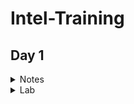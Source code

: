 # **Intel-Training** 
## **Day 1**
<details><summary> Notes </summary>

### **Notes- Fundamentals of VLSI Design and overview of Sand-to-Silicon**
   
   <details><summary> FPGA VS ASIC </summary>

   #### **FPGA VS ASIC**
* **FPGA** - is a multipurpose microchip you can reprogram for multiple applications
* **ASIC** - is designed for a specific application 


|                   |     FPGA      |   ASIC      |
|  -------------    | ------------- | ----------- |
|  Time to Market   |     Fast      |    Slow     |
|    Design Flow    |    Simple     |  Complex    |
|    Unit Cost      |     High      |    Low      |
|    Performance    |    Medium     |    High     |
| Power Consumption |     High      |    Low      |
|     Unit Size     |    Medium     |    Low      |
  
   </details>


   <details><summary> Moore's Law </summary> 

   #### **Moore's Law**
* **Moore's Law** - Number of transistors on a microchip doubles every two years. We can expect the speed and capability of our computers to increase every two years but we will pay less for them.

   </details>



   <details><summary> Full custom design vs semi custom design </summary> 

   #### **Full custom design vs semi custom design**

|                Full custom design                    |                                      Semi custom design                                     |
|  ------------------------------------------------    | ------------------------------------------------------------------------------------------- |
| All mask layers are customised in full custom design | It uses pre-designed logic cell (AND gates, OR gate, multiplexers) known as standard cells |
|         Design time and complexity is higher         |                             Design time and complexity is lower                             |
|                 higher performance                   |                                       low performance                                       |
|                      low cost                        |                                         high cost                                           | 
|       less dependency on existing technology         |                       complete dependency on existing technology                            | 
|   entire design is made without use of any library   |                  design is completed with the use of multiple library                       | 

   </details>

   <details><summary> VLSI </summary> 

   #### **VLSI**
   ##### **What is VLSI technology?**
* **Very-large-scale integration (VLSI)** is the process of creating an integrated circuit (IC) by combining millions or billions of transistors into a single chip
* VLSI is a successor to large-scale integration (LSI), medium-scale integration (MSI) and small-scale integration (SSI) technologies   

##### **What is VLSI mainly used for?** 
* VLSI is mainly used to design electronic components like microprocessors and memory chips
   
   </details>
   </details>


<details><summary> Lab </summary>

### **Lab**

   <details><summary> Setup Labs </summary>
 
   #### Steps to enable labs:

   </details>
   </details>

